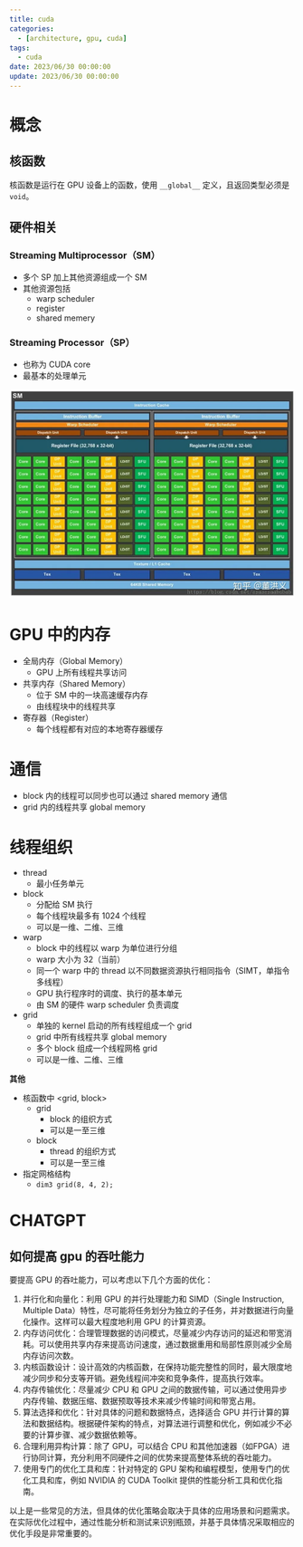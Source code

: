 ```yaml
---
title: cuda
categories: 
  - [architecture, gpu, cuda]
tags:
  - cuda
date: 2023/06/30 00:00:00
update: 2023/06/30 00:00:00
---
```


# 概念

## 核函数

核函数是运行在 GPU 设备上的函数，使用 `__global__` 定义，且返回类型必须是 `void`。

## 硬件相关

### Streaming Multiprocessor（SM）

- 多个 SP 加上其他资源组成一个 SM
- 其他资源包括
    - warp scheduler
    - register
    - shared memery

### Streaming Processor（SP）

- 也称为 CUDA core
- 最基本的处理单元

![img](./assets/v2-e51fe81b6f8808158b58e895cc4d3e09_1440w.webp)

# GPU 中的内存

- 全局内存（Global Memory）
    - GPU 上所有线程共享访问
- 共享内存（Shared Memory）
    - 位于 SM 中的一块高速缓存内存
    - 由线程块中的线程共享
- 寄存器（Register）
    - 每个线程都有对应的本地寄存器缓存

# 通信

- block 内的线程可以同步也可以通过 shared memory 通信
- grid 内的线程共享 global memory

# 线程组织

- thread
    - 最小任务单元
- block
    - 分配给 SM 执行
    - 每个线程块最多有 1024 个线程
    - 可以是一维、二维、三维
- warp
    - block 中的线程以 warp 为单位进行分组
    - warp 大小为 32（当前）
    - 同一个 warp 中的 thread 以不同数据资源执行相同指令（SIMT，单指令多线程）
    - GPU 执行程序时的调度、执行的基本单元
    - 由 SM 的硬件 warp scheduler 负责调度
- grid
    - 单独的 kernel 启动的所有线程组成一个 grid
    - grid 中所有线程共享 global memory
    - 多个 block 组成一个线程网格 grid
    - 可以是一维、二维、三维

**其他**

- 核函数中 <grid, block>
    - grid
        - block 的组织方式
        - 可以是一至三维
    - block
        - thread 的组织方式
        - 可以是一至三维
- 指定网格结构
    - `dim3 grid(8, 4, 2);`

# CHATGPT

## 如何提高 gpu 的吞吐能力

要提高 GPU 的吞吐能力，可以考虑以下几个方面的优化：

1. 并行化和向量化：利用 GPU 的并行处理能力和 SIMD（Single Instruction, Multiple Data）特性，尽可能将任务划分为独立的子任务，并对数据进行向量化操作。这样可以最大程度地利用 GPU 的计算资源。
2. 内存访问优化：合理管理数据的访问模式，尽量减少内存访问的延迟和带宽消耗。可以使用共享内存来提高访问速度，通过数据重用和局部性原则减少全局内存访问次数。
3. 内核函数设计：设计高效的内核函数，在保持功能完整性的同时，最大限度地减少同步和分支等开销。避免线程间冲突和竞争条件，提高执行效率。
4. 内存传输优化：尽量减少 CPU 和 GPU 之间的数据传输，可以通过使用异步内存传输、数据压缩、数据预取等技术来减少传输时间和带宽占用。
5. 算法选择和优化：针对具体的问题和数据特点，选择适合 GPU 并行计算的算法和数据结构。根据硬件架构的特点，对算法进行调整和优化，例如减少不必要的计算步骤、减少数据依赖等。
6. 合理利用异构计算：除了 GPU，可以结合 CPU 和其他加速器（如FPGA）进行协同计算，充分利用不同硬件之间的优势来提高整体系统的吞吐能力。
7. 使用专门的优化工具和库：针对特定的 GPU 架构和编程模型，使用专门的优化工具和库，例如 NVIDIA 的 CUDA Toolkit 提供的性能分析工具和优化指南。

以上是一些常见的方法，但具体的优化策略会取决于具体的应用场景和问题需求。在实际优化过程中，通过性能分析和测试来识别瓶颈，并基于具体情况采取相应的优化手段是非常重要的。

